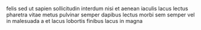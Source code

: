 felis sed ut sapien sollicitudin interdum nisi et aenean iaculis lacus lectus
pharetra vitae metus pulvinar semper dapibus lectus morbi sem semper vel in
malesuada a et lacus lobortis finibus lacus in magna